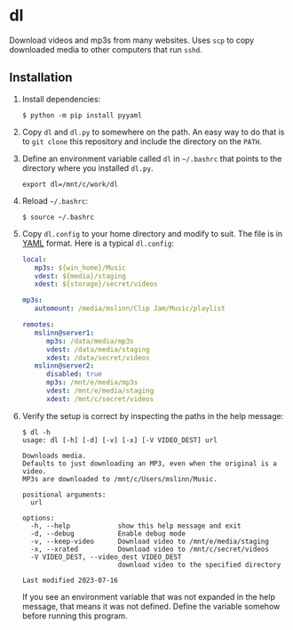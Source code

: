 # dl

Download videos and mp3s from many websites.
Uses `scp` to copy downloaded media to other computers that run `sshd`.

## Installation

1. Install dependencies:

   ```shell
   $ python -m pip install pyyaml
   ```

2. Copy `dl` and `dl.py` to somewhere on the path.
   An easy way to do that is to `git clone` this repository and include the directory on the `PATH`.

3. Define an environment variable called `dl` in `~/.bashrc` that points to the directory where you installed `dl.py`.

   ```
   export dl=/mnt/c/work/dl
   ```

4. Reload `~/.bashrc`:

   ```shell
   $ source ~/.bashrc
   ```

5. Copy `dl.config` to your home directory and modify to suit.
   The file is in [YAML](https://yaml.org/) format.
   Here is a typical `dl.config`:

   ```yaml
   local:
      mp3s: ${win_home}/Music
      vdest: ${media}/staging
      xdest: ${storage}/secret/videos

   mp3s:
      automount: /media/mslinn/Clip Jam/Music/playlist

   remotes:
      mslinn@server1:
         mp3s: /data/media/mp3s
         vdest: /data/media/staging
         xdest: /data/secret/videos
      mslinn@server2:
         disabled: true
         mp3s: /mnt/e/media/mp3s
         vdest: /mnt/e/media/staging
         xdest: /mnt/c/secret/videos
   ```

6. Verify the setup is correct by inspecting the paths in the help message:

    ```shell
    $ dl -h
    usage: dl [-h] [-d] [-v] [-x] [-V VIDEO_DEST] url

    Downloads media.
    Defaults to just downloading an MP3, even when the original is a video.
    MP3s are downloaded to /mnt/c/Users/mslinn/Music.

    positional arguments:
      url

    options:
      -h, --help            show this help message and exit
      -d, --debug           Enable debug mode
      -v, --keep-video      Download video to /mnt/e/media/staging
      -x, --xrated          Download video to /mnt/c/secret/videos
      -V VIDEO_DEST, --video_dest VIDEO_DEST
                            download video to the specified directory

    Last modified 2023-07-16
    ```

    If you see an environment variable that was not expanded in the help message,
    that means it was not defined.
    Define the variable somehow before running this program.
